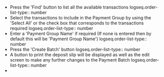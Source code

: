 - Press the 'Find' button to list all the available transactions
  logseq.order-list-type:: number
- Select the transactions to include in the Payment Group by using the 'Select All' or the check box that corresponds to the transactions required
  logseq.order-list-type:: number
- Enter a 'Payment Group Name' if required (If none is entered then by default this will be 'Payment Group Name')
  logseq.order-list-type:: number
- Press the 'Create Batch' button
  logseq.order-list-type:: number
- A button to print the deposit slip will be displayed as well as the edit screen to make any further changes to the Payment Batch
  logseq.order-list-type:: number
-